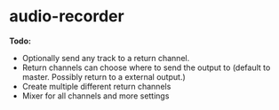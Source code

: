 # audio-recorder

**Todo:**

- Optionally send any track to a return channel.
- Return channels can choose where to send the output to (default to master. Possibly return to a external output.)
- Create multiple different return channels
- Mixer for all channels and more settings